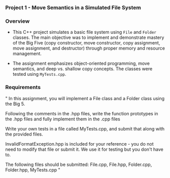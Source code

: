### Project 1 - Move Semantics in a Simulated File System ####

### Overview ### 

- This C++ project simulates a basic file system using `File` and `Folder` classes. The main objective was to implement and demonstrate mastery of the Big Five (copy constructor, move constructor, copy assignment, move assignment, and destructor) through proper memory and resource management.

- The assignment emphasizes object-oriented programming, move semantics, and deep vs. shallow copy concepts. The classes were tested using `MyTests.cpp`.


### Requirements ### 

" In this assignment, you will implement a File class and a Folder class using the Big 5.

Following the comments in the .hpp files, write the function prototypes in the .hpp files and fully implement them in the .cpp files

Write your own tests in a file called MyTests.cpp, and submit that along with the provided files.

InvalidFormatException.hpp is included for your reference - you do not need to modify that file or submit it. We use it for testing but you don't have to.

The following files should be submitted: File.cpp, File.hpp, Folder.cpp, Folder.hpp, MyTests.cpp "
